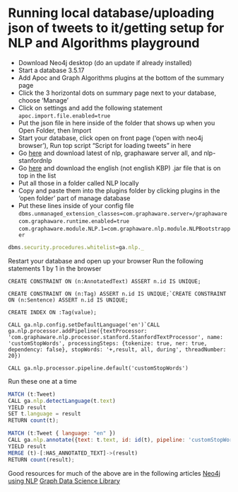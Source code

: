 # Running local database/uploading json of tweets to it/getting setup for NLP and Algorithms playground

- Download Neo4j desktop (do an update if already installed)
- Start a database 3.5.17
- Add Apoc and Graph Algorithms plugins at the bottom of the summary page
- Click the 3 horizontal dots on summary page next to your database, choose ‘Manage’
- Click on settings and add the following statement
    `apoc.import.file.enabled=true`
- Put the json file in here inside of the folder that shows up when you Open Folder, then Import
- Start your database, click open on front page (‘open with neo4j browser’), Run top script “Script for loading tweets” in here
- Go [here](https://products.graphaware.com/) and download latest of nlp, graphaware server all, and nlp-stanfordnlp
- Go [here](https://stanfordnlp.github.io/CoreNLP/#download) and download the english (not english KBP) .jar file that is on top in the list
- Put all those in a folder called NLP locally
- Copy and paste them into the plugins folder by clicking plugins in the ‘open folder’ part of manage database
- Put these lines inside of your config file
```dbms.unmanaged_extension_classes=com.graphaware.server=/graphaware```
```com.graphaware.runtime.enabled=true```
```com.graphaware.module.NLP.1=com.graphaware.nlp.module.NLPBootstrapper```

```javascript
dbms.security.procedures.whitelist=ga.nlp._
```
Restart your database and open up your browser Run the following statements 1 by 1 in the browser

```CREATE CONSTRAINT ON (n:AnnotatedText) ASSERT n.id IS UNIQUE;```

```CREATE CONSTRAINT ON (n:Tag) ASSERT n.id IS UNIQUE;`CREATE CONSTRAINT ON (n:Sentence) ASSERT n.id IS UNIQUE; ```

```CREATE INDEX ON :Tag(value);```

```CALL ga.nlp.config.setDefaultLanguage('en')`CALL ga.nlp.processor.addPipeline({textProcessor: 'com.graphaware.nlp.processor.stanford.StanfordTextProcessor', name: 'customStopWords', processingSteps: {tokenize: true, ner: true, dependency: false}, stopWords: '+,result, all, during', threadNumber: 20})```

```CALL ga.nlp.processor.pipeline.default('customStopWords')```


Run these one at a time
```javascript
MATCH (t:Tweet)
CALL ga.nlp.detectLanguage(t.text)
YIELD result
SET t.language = result
RETURN count(t);
```

```javascript
MATCH (t:Tweet { language: "en" })
CALL ga.nlp.annotate({text: t.text, id: id(t), pipeline: 'customStopWords'})
YIELD result
MERGE (t)-[:HAS_ANNOTATED_TEXT]->(result)
RETURN count(result);
```




Good resources for much of the above are in the following articles
[Neo4j using NLP](https://medium.com/neo4j/using-nlp-in-neo4j-ac40bc92196f)
[Graph Data Science Library](https://medium.com/neo4j/the-graph-algorithms-playground-and-graph-data-science-library-69575a0fb329)

